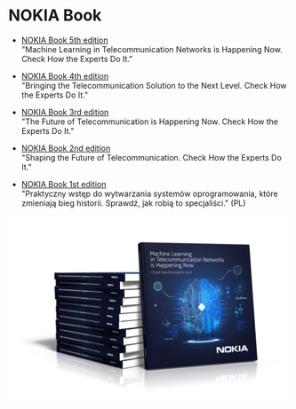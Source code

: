 NOKIA Book
==========

 * [NOKIA Book 5th edition](05/)  
   "Machine Learning in Telecommunication Networks is Happening Now. Check How the Experts Do It."

 * [NOKIA Book 4th edition](04/)  
   "Bringing the Telecommunication Solution to the Next Level. Check How the Experts Do It."

 * [NOKIA Book 3rd edition](03/)  
   "The Future of Telecommunication is Happening Now. Check How the Experts Do It."

 * [NOKIA Book 2nd edition](02/)  
   "Shaping the Future of Telecommunication. Check How the Experts Do It."

 * [NOKIA Book 1st edition](01/)  
   "Praktyczny wstęp do wytwarzania systemów oprogramowania, które zmieniają bieg historii. Sprawdź, jak robią to specjaliści." (PL)


![Titlepage](05/img/nb5.png)
